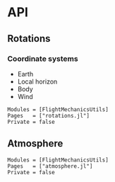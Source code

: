 # API

## Rotations

### Coordinate systems

- Earth
- Local horizon
- Body
- Wind

```@autodocs
Modules = [FlightMechanicsUtils]
Pages   = ["rotations.jl"]
Private = false
```


## Atmosphere

```@autodocs
Modules = [FlightMechanicsUtils]
Pages   = ["atmosphere.jl"]
Private = false
```